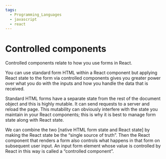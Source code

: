 ```yaml
---
tags:
  - Programming_Languages
  - javascript
  - react
---
```


# Controlled components

Controlled components relate to how you use forms in React.

You can use standard form HTML within a React component but applying React state to the form via controlled components gives you greater power over what you do with the inputs and how you handle the data that is received.

Standard HTML forms have a separate state from the rest of the document object and this is highly mutable. It can send requests to a server and reload the page. This mutability can obviously interfere with the state you maintain in your React components; this is why it is best to manage form state along with React state.

We can combine the two [native HTML form state and React state] by making the React state be the “single source of truth”. Then the React component that renders a form also controls what happens in that form on subsequent user input. An input form element whose value is controlled by React in this way is called a “controlled component”.

